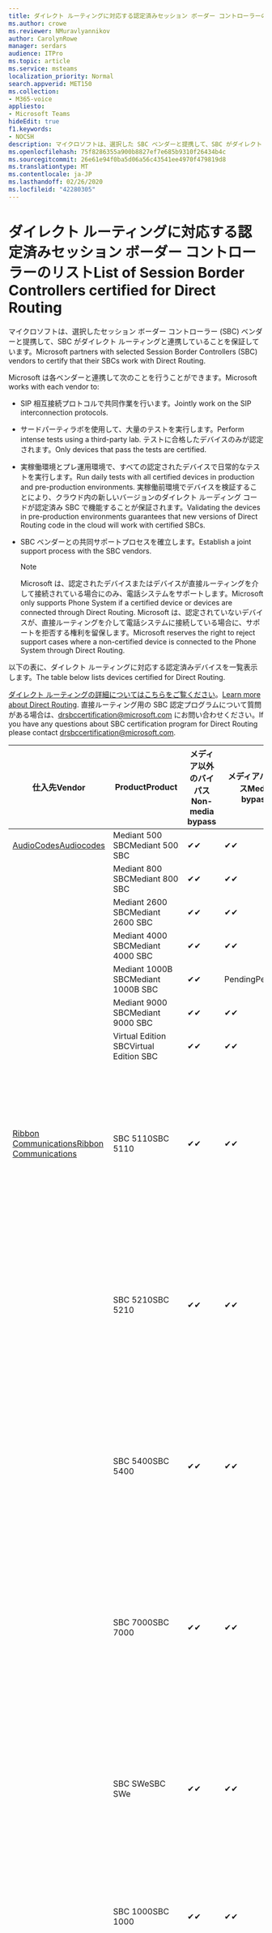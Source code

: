 ```yaml
---
title: ダイレクト ルーティングに対応する認定済みセッション ボーダー コントローラーのリスト
ms.author: crowe
ms.reviewer: NMuravlyannikov
author: CarolynRowe
manager: serdars
audience: ITPro
ms.topic: article
ms.service: msteams
localization_priority: Normal
search.appverid: MET150
ms.collection:
- M365-voice
appliesto:
- Microsoft Teams
hideEdit: true
f1.keywords:
- NOCSH
description: マイクロソフトは、選択した SBC ベンダーと提携して、SBC がダイレクト ルーティングと連携することを保証しています。
ms.openlocfilehash: 75f8286355a900b8827ef7e685b9310f26434b4c
ms.sourcegitcommit: 26e61e94f0ba5d06a56c43541ee4970f479819d8
ms.translationtype: MT
ms.contentlocale: ja-JP
ms.lasthandoff: 02/26/2020
ms.locfileid: "42280305"
---
```

# <a name="list-of-session-border-controllers-certified-for-direct-routing"></a><span data-ttu-id="a8865-103">ダイレクト ルーティングに対応する認定済みセッション ボーダー コントローラーのリスト</span><span class="sxs-lookup"><span data-stu-id="a8865-103">List of Session Border Controllers certified for Direct Routing</span></span>

<span data-ttu-id="a8865-104">マイクロソフトは、選択したセッション ボーダー コントローラー (SBC) ベンダーと提携して、SBC がダイレクト ルーティングと連携していることを保証しています。</span><span class="sxs-lookup"><span data-stu-id="a8865-104">Microsoft partners with selected Session Border Controllers (SBC) vendors to certify that their SBCs work with Direct Routing.</span></span> 

<span data-ttu-id="a8865-105">Microsoft は各ベンダーと連携して次のことを行うことができます。</span><span class="sxs-lookup"><span data-stu-id="a8865-105">Microsoft works with each vendor to:</span></span> 

- <span data-ttu-id="a8865-106">SIP 相互接続プロトコルで共同作業を行います。</span><span class="sxs-lookup"><span data-stu-id="a8865-106">Jointly work on the SIP interconnection protocols.</span></span>
- <span data-ttu-id="a8865-107">サードパーティラボを使用して、大量のテストを実行します。</span><span class="sxs-lookup"><span data-stu-id="a8865-107">Perform intense tests using a third-party lab.</span></span> <span data-ttu-id="a8865-108">テストに合格したデバイスのみが認定されます。</span><span class="sxs-lookup"><span data-stu-id="a8865-108">Only devices that pass the tests are certified.</span></span> 
- <span data-ttu-id="a8865-109">実稼働環境とプレ運用環境で、すべての認定されたデバイスで日常的なテストを実行します。</span><span class="sxs-lookup"><span data-stu-id="a8865-109">Run daily tests with all certified devices in production and pre-production environments.</span></span> <span data-ttu-id="a8865-110">実稼働前環境でデバイスを検証することにより、クラウド内の新しいバージョンのダイレクト ルーディング コードが認定済み SBC で機能することが保証されます。</span><span class="sxs-lookup"><span data-stu-id="a8865-110">Validating the devices in pre-production environments guarantees that new versions of Direct Routing code in the cloud will work with certified SBCs.</span></span> 
- <span data-ttu-id="a8865-111">SBC ベンダーとの共同サポートプロセスを確立します。</span><span class="sxs-lookup"><span data-stu-id="a8865-111">Establish a joint support process with the SBC vendors.</span></span>


  > [!NOTE]
  > <span data-ttu-id="a8865-112">Microsoft は、認定されたデバイスまたはデバイスが直接ルーティングを介して接続されている場合にのみ、電話システムをサポートします。</span><span class="sxs-lookup"><span data-stu-id="a8865-112">Microsoft only supports Phone System if a certified device or devices are connected through Direct Routing.</span></span> <span data-ttu-id="a8865-113">Microsoft は、認定されていないデバイスが、直接ルーティングを介して電話システムに接続している場合に、サポートを拒否する権利を留保します。</span><span class="sxs-lookup"><span data-stu-id="a8865-113">Microsoft reserves the right to reject support cases where a non-certified device is connected to the Phone System through Direct Routing.</span></span> 

<span data-ttu-id="a8865-114">以下の表に、ダイレクト ルーティングに対応する認定済みデバイスを一覧表示します。</span><span class="sxs-lookup"><span data-stu-id="a8865-114">The table below lists devices certified for Direct Routing.</span></span> 

<span data-ttu-id="a8865-115">[ダイレクト ルーティングの詳細についてはこちらをご覧ください](https://aka.ms/dr)。</span><span class="sxs-lookup"><span data-stu-id="a8865-115">[Learn more about Direct Routing](https://aka.ms/dr).</span></span> <span data-ttu-id="a8865-116">直接ルーティング用の SBC 認定プログラムについて質問がある場合は、drsbccertification@microsoft.com にお問い合わせください。</span><span class="sxs-lookup"><span data-stu-id="a8865-116">If you have any questions about SBC certification program for Direct Routing please contact drsbccertification@microsoft.com.</span></span>


|                                                       <span data-ttu-id="a8865-117">仕入先</span><span class="sxs-lookup"><span data-stu-id="a8865-117">Vendor</span></span>                                                        |       <span data-ttu-id="a8865-118">Product</span><span class="sxs-lookup"><span data-stu-id="a8865-118">Product</span></span>       | <span data-ttu-id="a8865-119">メディア以外のバイパス</span><span class="sxs-lookup"><span data-stu-id="a8865-119">Non-media bypass</span></span> | <span data-ttu-id="a8865-120">メディアバイパス</span><span class="sxs-lookup"><span data-stu-id="a8865-120">Media bypass</span></span> | <span data-ttu-id="a8865-121">ソフトウェアのバージョン</span><span class="sxs-lookup"><span data-stu-id="a8865-121">Software version</span></span> | <span data-ttu-id="a8865-122">E911 プロバイダーで検証済み</span><span class="sxs-lookup"><span data-stu-id="a8865-122">Validated with E911 providers</span></span> | <span data-ttu-id="a8865-123">ELIN 対応</span><span class="sxs-lookup"><span data-stu-id="a8865-123">ELIN capable</span></span>
|---------------------------------------------------------------------------------------------------------------------|---------------------|------------------|--------------|------------------|-----------------|------------------|
| [<span data-ttu-id="a8865-124">AudioCodes</span><span class="sxs-lookup"><span data-stu-id="a8865-124">Audiocodes</span></span>](https://www.audiocodes.com/solutions-products/products/products-for-microsoft-365/direct-routing-for-microsoft-teams) |   <span data-ttu-id="a8865-125">Mediant 500 SBC</span><span class="sxs-lookup"><span data-stu-id="a8865-125">Mediant 500 SBC</span></span>   |     <span data-ttu-id="a8865-126">&#10004;</span><span class="sxs-lookup"><span data-stu-id="a8865-126">&#10004;</span></span>     |   <span data-ttu-id="a8865-127">&#10004;</span><span class="sxs-lookup"><span data-stu-id="a8865-127">&#10004;</span></span>    |  <span data-ttu-id="a8865-128">7.20</span><span class="sxs-lookup"><span data-stu-id="a8865-128">7.20A.250</span></span>   |
|                                                                                                                     |   <span data-ttu-id="a8865-129">Mediant 800 SBC</span><span class="sxs-lookup"><span data-stu-id="a8865-129">Mediant 800 SBC</span></span>   |     <span data-ttu-id="a8865-130">&#10004;</span><span class="sxs-lookup"><span data-stu-id="a8865-130">&#10004;</span></span>     |   <span data-ttu-id="a8865-131">&#10004;</span><span class="sxs-lookup"><span data-stu-id="a8865-131">&#10004;</span></span>     |  <span data-ttu-id="a8865-132">7.20</span><span class="sxs-lookup"><span data-stu-id="a8865-132">7.20A.250</span></span>   |    |    |
|                                                                                                                     |  <span data-ttu-id="a8865-133">Mediant 2600 SBC</span><span class="sxs-lookup"><span data-stu-id="a8865-133">Mediant 2600 SBC</span></span>   |     <span data-ttu-id="a8865-134">&#10004;</span><span class="sxs-lookup"><span data-stu-id="a8865-134">&#10004;</span></span>     |   <span data-ttu-id="a8865-135">&#10004;</span><span class="sxs-lookup"><span data-stu-id="a8865-135">&#10004;</span></span>    |  <span data-ttu-id="a8865-136">7.20</span><span class="sxs-lookup"><span data-stu-id="a8865-136">7.20A.250</span></span>   |     |    |    
|                                                                                                                     |  <span data-ttu-id="a8865-137">Mediant 4000 SBC</span><span class="sxs-lookup"><span data-stu-id="a8865-137">Mediant 4000 SBC</span></span>   |     <span data-ttu-id="a8865-138">&#10004;</span><span class="sxs-lookup"><span data-stu-id="a8865-138">&#10004;</span></span>     |   <span data-ttu-id="a8865-139">&#10004;</span><span class="sxs-lookup"><span data-stu-id="a8865-139">&#10004;</span></span>     |  <span data-ttu-id="a8865-140">7.20</span><span class="sxs-lookup"><span data-stu-id="a8865-140">7.20A.250</span></span>   |     |    |    
|                                                                                                                     | <span data-ttu-id="a8865-141">Mediant 1000B  SBC</span><span class="sxs-lookup"><span data-stu-id="a8865-141">Mediant 1000B  SBC</span></span>  |     <span data-ttu-id="a8865-142">&#10004;</span><span class="sxs-lookup"><span data-stu-id="a8865-142">&#10004;</span></span>     |   <span data-ttu-id="a8865-143">Pending</span><span class="sxs-lookup"><span data-stu-id="a8865-143">Pending</span></span>     |  <span data-ttu-id="a8865-144">7.20</span><span class="sxs-lookup"><span data-stu-id="a8865-144">7.20A.250</span></span>  |    |    |    
|                                                                                                                     | <span data-ttu-id="a8865-145">Mediant 9000 SBC</span><span class="sxs-lookup"><span data-stu-id="a8865-145">Mediant 9000  SBC</span></span>  |     <span data-ttu-id="a8865-146">&#10004;</span><span class="sxs-lookup"><span data-stu-id="a8865-146">&#10004;</span></span>     |   <span data-ttu-id="a8865-147">&#10004;</span><span class="sxs-lookup"><span data-stu-id="a8865-147">&#10004;</span></span>     |  <span data-ttu-id="a8865-148">7.20</span><span class="sxs-lookup"><span data-stu-id="a8865-148">7.20A.250</span></span>   |    |    |                                                                       
|                                                                                                                     | <span data-ttu-id="a8865-149">Virtual Edition SBC</span><span class="sxs-lookup"><span data-stu-id="a8865-149">Virtual Edition SBC</span></span> |     <span data-ttu-id="a8865-150">&#10004;</span><span class="sxs-lookup"><span data-stu-id="a8865-150">&#10004;</span></span>     |   <span data-ttu-id="a8865-151">&#10004;</span><span class="sxs-lookup"><span data-stu-id="a8865-151">&#10004;</span></span>     |  <span data-ttu-id="a8865-152">7.20</span><span class="sxs-lookup"><span data-stu-id="a8865-152">7.20A.250</span></span> |    |    |    
|  [<span data-ttu-id="a8865-153">Ribbon Communications</span><span class="sxs-lookup"><span data-stu-id="a8865-153">Ribbon Communications</span></span>](https://ribboncommunications.com/solutions/enterprise-solutions/microsoft-skype-business)  |      <span data-ttu-id="a8865-154">SBC 5110</span><span class="sxs-lookup"><span data-stu-id="a8865-154">SBC 5110</span></span>       |     <span data-ttu-id="a8865-155">&#10004;</span><span class="sxs-lookup"><span data-stu-id="a8865-155">&#10004;</span></span>     |   <span data-ttu-id="a8865-156">&#10004;</span><span class="sxs-lookup"><span data-stu-id="a8865-156">&#10004;</span></span>    |       <span data-ttu-id="a8865-157">7.2</span><span class="sxs-lookup"><span data-stu-id="a8865-157">7.2</span></span>       | <ul> <li><span data-ttu-id="a8865-158">自分の自分の自分の ado</span><span class="sxs-lookup"><span data-stu-id="a8865-158">Intrado ERS</span></span> </li> <li><span data-ttu-id="a8865-159">@ @ @ @ @</span><span class="sxs-lookup"><span data-stu-id="a8865-159">Intrado EGW</span></span></li> <li> <span data-ttu-id="a8865-160">赤いスカイホライズンの機動性</span><span class="sxs-lookup"><span data-stu-id="a8865-160">Red Sky Horizon Mobility</span></span> </li> </ul> |   <span data-ttu-id="a8865-161">いいえ</span><span class="sxs-lookup"><span data-stu-id="a8865-161">No</span></span> |    
|                                                                                                                     |      <span data-ttu-id="a8865-162">SBC 5210</span><span class="sxs-lookup"><span data-stu-id="a8865-162">SBC 5210</span></span>       |     <span data-ttu-id="a8865-163">&#10004;</span><span class="sxs-lookup"><span data-stu-id="a8865-163">&#10004;</span></span>     |  <span data-ttu-id="a8865-164">&#10004;</span><span class="sxs-lookup"><span data-stu-id="a8865-164">&#10004;</span></span>    |       <span data-ttu-id="a8865-165">7.2</span><span class="sxs-lookup"><span data-stu-id="a8865-165">7.2</span></span>       |  <ul> <li><span data-ttu-id="a8865-166">自分の自分の自分の ado</span><span class="sxs-lookup"><span data-stu-id="a8865-166">Intrado ERS</span></span> </li> <li><span data-ttu-id="a8865-167">@ @ @ @ @</span><span class="sxs-lookup"><span data-stu-id="a8865-167">Intrado EGW</span></span></li> <li> <span data-ttu-id="a8865-168">赤いスカイホライズンの機動性</span><span class="sxs-lookup"><span data-stu-id="a8865-168">Red Sky Horizon Mobility</span></span> </li> </ul> | <span data-ttu-id="a8865-169">いいえ</span><span class="sxs-lookup"><span data-stu-id="a8865-169">No</span></span>   |    
|                                                                                                                     |      <span data-ttu-id="a8865-170">SBC 5400</span><span class="sxs-lookup"><span data-stu-id="a8865-170">SBC 5400</span></span>       |     <span data-ttu-id="a8865-171">&#10004;</span><span class="sxs-lookup"><span data-stu-id="a8865-171">&#10004;</span></span>     |   <span data-ttu-id="a8865-172">&#10004;</span><span class="sxs-lookup"><span data-stu-id="a8865-172">&#10004;</span></span>   |       <span data-ttu-id="a8865-173">7.2</span><span class="sxs-lookup"><span data-stu-id="a8865-173">7.2</span></span>       |  <ul> <li><span data-ttu-id="a8865-174">自分の自分の自分の ado</span><span class="sxs-lookup"><span data-stu-id="a8865-174">Intrado ERS</span></span> </li> <li><span data-ttu-id="a8865-175">@ @ @ @ @</span><span class="sxs-lookup"><span data-stu-id="a8865-175">Intrado EGW</span></span></li> <li> <span data-ttu-id="a8865-176">赤いスカイホライズンの機動性</span><span class="sxs-lookup"><span data-stu-id="a8865-176">Red Sky Horizon Mobility</span></span> </li> </ul>  |<span data-ttu-id="a8865-177">いいえ</span><span class="sxs-lookup"><span data-stu-id="a8865-177">No</span></span>|    
|                                                                                                                     |      <span data-ttu-id="a8865-178">SBC 7000</span><span class="sxs-lookup"><span data-stu-id="a8865-178">SBC 7000</span></span>       |     <span data-ttu-id="a8865-179">&#10004;</span><span class="sxs-lookup"><span data-stu-id="a8865-179">&#10004;</span></span>     |   <span data-ttu-id="a8865-180">&#10004;</span><span class="sxs-lookup"><span data-stu-id="a8865-180">&#10004;</span></span>    |       <span data-ttu-id="a8865-181">7.2</span><span class="sxs-lookup"><span data-stu-id="a8865-181">7.2</span></span>       |   <ul> <li><span data-ttu-id="a8865-182">自分の自分の自分の ado</span><span class="sxs-lookup"><span data-stu-id="a8865-182">Intrado ERS</span></span> </li> <li><span data-ttu-id="a8865-183">@ @ @ @ @</span><span class="sxs-lookup"><span data-stu-id="a8865-183">Intrado EGW</span></span></li> <li> <span data-ttu-id="a8865-184">赤いスカイホライズンの機動性</span><span class="sxs-lookup"><span data-stu-id="a8865-184">Red Sky Horizon Mobility</span></span> </li> </ul> |  <span data-ttu-id="a8865-185">いいえ</span><span class="sxs-lookup"><span data-stu-id="a8865-185">No</span></span>  |    
|                                                                                                                     |       <span data-ttu-id="a8865-186">SBC SWe</span><span class="sxs-lookup"><span data-stu-id="a8865-186">SBC SWe</span></span>       |     <span data-ttu-id="a8865-187">&#10004;</span><span class="sxs-lookup"><span data-stu-id="a8865-187">&#10004;</span></span>     |   <span data-ttu-id="a8865-188">&#10004;</span><span class="sxs-lookup"><span data-stu-id="a8865-188">&#10004;</span></span>   |       <span data-ttu-id="a8865-189">7.2</span><span class="sxs-lookup"><span data-stu-id="a8865-189">7.2</span></span>       |   <ul> <li><span data-ttu-id="a8865-190">自分の自分の自分の ado</span><span class="sxs-lookup"><span data-stu-id="a8865-190">Intrado ERS</span></span> </li> <li><span data-ttu-id="a8865-191">@ @ @ @ @</span><span class="sxs-lookup"><span data-stu-id="a8865-191">Intrado EGW</span></span></li> <li> <span data-ttu-id="a8865-192">赤いスカイホライズンの機動性</span><span class="sxs-lookup"><span data-stu-id="a8865-192">Red Sky Horizon Mobility</span></span> </li> </ul> |   <span data-ttu-id="a8865-193">いいえ</span><span class="sxs-lookup"><span data-stu-id="a8865-193">No</span></span> |    
|                                                                                                                     |      <span data-ttu-id="a8865-194">SBC 1000</span><span class="sxs-lookup"><span data-stu-id="a8865-194">SBC 1000</span></span>       |     <span data-ttu-id="a8865-195">&#10004;</span><span class="sxs-lookup"><span data-stu-id="a8865-195">&#10004;</span></span>     |   <span data-ttu-id="a8865-196">&#10004;</span><span class="sxs-lookup"><span data-stu-id="a8865-196">&#10004;</span></span>    |      <span data-ttu-id="a8865-197">8.0.3 (ビルド 537)</span><span class="sxs-lookup"><span data-stu-id="a8865-197">8.0.3 (build 537)</span></span>     |  <ul> <li> <span data-ttu-id="a8865-198">自分の自分の自分の ado</span><span class="sxs-lookup"><span data-stu-id="a8865-198">Intrado ERS</span></span> </li> <li><span data-ttu-id="a8865-199">@ @ @ @ @</span><span class="sxs-lookup"><span data-stu-id="a8865-199">Intrado EGW</span></span> </li> </ul>   |         |    
|                                                                                                                     |      <span data-ttu-id="a8865-200">SBC 2000</span><span class="sxs-lookup"><span data-stu-id="a8865-200">SBC 2000</span></span>       |     <span data-ttu-id="a8865-201">&#10004;</span><span class="sxs-lookup"><span data-stu-id="a8865-201">&#10004;</span></span>     |   <span data-ttu-id="a8865-202">&#10004;</span><span class="sxs-lookup"><span data-stu-id="a8865-202">&#10004;</span></span>   |     <span data-ttu-id="a8865-203">8.0.3 (ビルド 537)</span><span class="sxs-lookup"><span data-stu-id="a8865-203">8.0.3 (build 537)</span></span>     |  <ul> <li> <span data-ttu-id="a8865-204">自分の自分の自分の ado</span><span class="sxs-lookup"><span data-stu-id="a8865-204">Intrado ERS</span></span> </li> <li><span data-ttu-id="a8865-205">@ @ @ @ @</span><span class="sxs-lookup"><span data-stu-id="a8865-205">Intrado EGW</span></span> </li> </ul>   |           |    
|                                                                                                                     |    <span data-ttu-id="a8865-206">SBC SWe Lite</span><span class="sxs-lookup"><span data-stu-id="a8865-206">SBC SWe Lite</span></span>     |     <span data-ttu-id="a8865-207">&#10004;</span><span class="sxs-lookup"><span data-stu-id="a8865-207">&#10004;</span></span>     |  <span data-ttu-id="a8865-208">&#10004;</span><span class="sxs-lookup"><span data-stu-id="a8865-208">&#10004;</span></span>    |      <span data-ttu-id="a8865-209">8.0.3 (ビルド 216)</span><span class="sxs-lookup"><span data-stu-id="a8865-209">8.0.3 (build 216)</span></span>    |  <ul> <li> <span data-ttu-id="a8865-210">自分の自分の自分の ado</span><span class="sxs-lookup"><span data-stu-id="a8865-210">Intrado ERS</span></span> </li> <li><span data-ttu-id="a8865-211">@ @ @ @ @</span><span class="sxs-lookup"><span data-stu-id="a8865-211">Intrado EGW</span></span> </li> </ul>    |           |   
| | <span data-ttu-id="a8865-212">EdgeMarc シリーズ</span><span class="sxs-lookup"><span data-stu-id="a8865-212">EdgeMarc Series</span></span> |  <span data-ttu-id="a8865-213">&#10004;</span><span class="sxs-lookup"><span data-stu-id="a8865-213">&#10004;</span></span> | | <span data-ttu-id="a8865-214">15.6.1</span><span class="sxs-lookup"><span data-stu-id="a8865-214">15.6.1</span></span> | 
|                     [<span data-ttu-id="a8865-215">ThinkTel</span><span class="sxs-lookup"><span data-stu-id="a8865-215">Thinktel</span></span>](https://www.thinktel.ca/services/think-365/think-365-overview/)                      |    <span data-ttu-id="a8865-216">Think 365 SBC</span><span class="sxs-lookup"><span data-stu-id="a8865-216">Think 365 SBC</span></span>    |     <span data-ttu-id="a8865-217">&#10004;</span><span class="sxs-lookup"><span data-stu-id="a8865-217">&#10004;</span></span>     |        <span data-ttu-id="a8865-218">Pending</span><span class="sxs-lookup"><span data-stu-id="a8865-218">Pending</span></span>   |       <span data-ttu-id="a8865-219">1.4</span><span class="sxs-lookup"><span data-stu-id="a8865-219">1.4</span></span>       |     |    |    
|                     [<span data-ttu-id="a8865-220">Oracle</span><span class="sxs-lookup"><span data-stu-id="a8865-220">Oracle</span></span>](https://www.oracle.com/industries/communications/enterprise-session-border-controller/microsoft.html)                      |    <span data-ttu-id="a8865-221">AP 1100</span><span class="sxs-lookup"><span data-stu-id="a8865-221">AP 1100</span></span>      |    <span data-ttu-id="a8865-222">&#10004;</span><span class="sxs-lookup"><span data-stu-id="a8865-222">&#10004;</span></span>     |    <span data-ttu-id="a8865-223">&#10004;</span><span class="sxs-lookup"><span data-stu-id="a8865-223">&#10004;</span></span>    |   <span data-ttu-id="a8865-224">8.3.0.0.1</span><span class="sxs-lookup"><span data-stu-id="a8865-224">8.3.0.0.1</span></span> |   <ul> <li> <span data-ttu-id="a8865-225">自分の自分の自分の ado</span><span class="sxs-lookup"><span data-stu-id="a8865-225">Intrado ERS</span></span> </li> <li><span data-ttu-id="a8865-226">@ @ @ @ @</span><span class="sxs-lookup"><span data-stu-id="a8865-226">Intrado EGW</span></span> </li> </ul>   |    |    
|                                                                                                                    |    <span data-ttu-id="a8865-227">AP 3900</span><span class="sxs-lookup"><span data-stu-id="a8865-227">AP 3900</span></span>           |    <span data-ttu-id="a8865-228">&#10004;</span><span class="sxs-lookup"><span data-stu-id="a8865-228">&#10004;</span></span>     |    <span data-ttu-id="a8865-229">&#10004;</span><span class="sxs-lookup"><span data-stu-id="a8865-229">&#10004;</span></span>   |   <span data-ttu-id="a8865-230">8.3.0.0.1</span><span class="sxs-lookup"><span data-stu-id="a8865-230">8.3.0.0.1</span></span>  |  <ul> <li> <span data-ttu-id="a8865-231">自分の自分の自分の ado</span><span class="sxs-lookup"><span data-stu-id="a8865-231">Intrado ERS</span></span> </li> <li><span data-ttu-id="a8865-232">@ @ @ @ @</span><span class="sxs-lookup"><span data-stu-id="a8865-232">Intrado EGW</span></span> </li> </ul>  |    |    
|                                                                                                                    |      <span data-ttu-id="a8865-233">AP 4600</span><span class="sxs-lookup"><span data-stu-id="a8865-233">AP 4600</span></span>         |    <span data-ttu-id="a8865-234">&#10004;</span><span class="sxs-lookup"><span data-stu-id="a8865-234">&#10004;</span></span>   |    <span data-ttu-id="a8865-235">&#10004;</span><span class="sxs-lookup"><span data-stu-id="a8865-235">&#10004;</span></span>     |     <span data-ttu-id="a8865-236">8.3.0.0.1</span><span class="sxs-lookup"><span data-stu-id="a8865-236">8.3.0.0.1</span></span>  |   <ul> <li> <span data-ttu-id="a8865-237">自分の自分の自分の ado</span><span class="sxs-lookup"><span data-stu-id="a8865-237">Intrado ERS</span></span> </li> <li><span data-ttu-id="a8865-238">@ @ @ @ @</span><span class="sxs-lookup"><span data-stu-id="a8865-238">Intrado EGW</span></span> </li> </ul>  |    |    
|                                                                                                                    |      <span data-ttu-id="a8865-239">AP 6300</span><span class="sxs-lookup"><span data-stu-id="a8865-239">AP 6300</span></span>         |    <span data-ttu-id="a8865-240">&#10004;</span><span class="sxs-lookup"><span data-stu-id="a8865-240">&#10004;</span></span>   |    <span data-ttu-id="a8865-241">&#10004;</span><span class="sxs-lookup"><span data-stu-id="a8865-241">&#10004;</span></span>     |     <span data-ttu-id="a8865-242">8.3.0.0.1</span><span class="sxs-lookup"><span data-stu-id="a8865-242">8.3.0.0.1</span></span>  |  <ul> <li> <span data-ttu-id="a8865-243">自分の自分の自分の ado</span><span class="sxs-lookup"><span data-stu-id="a8865-243">Intrado ERS</span></span> </li> <li><span data-ttu-id="a8865-244">@ @ @ @ @</span><span class="sxs-lookup"><span data-stu-id="a8865-244">Intrado EGW</span></span> </li> </ul>   |    |    
|                                                                                                                   |      <span data-ttu-id="a8865-245">AP 6350</span><span class="sxs-lookup"><span data-stu-id="a8865-245">AP 6350</span></span>           |    <span data-ttu-id="a8865-246">&#10004;</span><span class="sxs-lookup"><span data-stu-id="a8865-246">&#10004;</span></span>   |    <span data-ttu-id="a8865-247">&#10004;</span><span class="sxs-lookup"><span data-stu-id="a8865-247">&#10004;</span></span>    |     <span data-ttu-id="a8865-248">8.3.0.0.1</span><span class="sxs-lookup"><span data-stu-id="a8865-248">8.3.0.0.1</span></span>  |   <ul> <li> <span data-ttu-id="a8865-249">自分の自分の自分の ado</span><span class="sxs-lookup"><span data-stu-id="a8865-249">Intrado ERS</span></span> </li> <li><span data-ttu-id="a8865-250">@ @ @ @ @</span><span class="sxs-lookup"><span data-stu-id="a8865-250">Intrado EGW</span></span> </li> </ul>  |    |                                            
|                                                                                                                    |      <span data-ttu-id="a8865-251">VME</span><span class="sxs-lookup"><span data-stu-id="a8865-251">VME</span></span>           |    <span data-ttu-id="a8865-252">&#10004;</span><span class="sxs-lookup"><span data-stu-id="a8865-252">&#10004;</span></span>    |    <span data-ttu-id="a8865-253">&#10004;</span><span class="sxs-lookup"><span data-stu-id="a8865-253">&#10004;</span></span>    |     <span data-ttu-id="a8865-254">8.3.0.0.1</span><span class="sxs-lookup"><span data-stu-id="a8865-254">8.3.0.0.1</span></span>   |   <ul> <li> <span data-ttu-id="a8865-255">自分の自分の自分の ado</span><span class="sxs-lookup"><span data-stu-id="a8865-255">Intrado ERS</span></span> </li> <li><span data-ttu-id="a8865-256">@ @ @ @ @</span><span class="sxs-lookup"><span data-stu-id="a8865-256">Intrado EGW</span></span> </li> </ul>   |    |    
|                     [<span data-ttu-id="a8865-257">TE-SYSTEMS</span><span class="sxs-lookup"><span data-stu-id="a8865-257">TE-SYSTEMS</span></span>](https://www.anynode.de/anynode-and-microsoft-teams/)                               |     <span data-ttu-id="a8865-258">anynode</span><span class="sxs-lookup"><span data-stu-id="a8865-258">anynode</span></span>         |     <span data-ttu-id="a8865-259">&#10004;</span><span class="sxs-lookup"><span data-stu-id="a8865-259">&#10004;</span></span>   |  <span data-ttu-id="a8865-260">&#10004;</span><span class="sxs-lookup"><span data-stu-id="a8865-260">&#10004;</span></span>   |      <span data-ttu-id="a8865-261">3.16.2</span><span class="sxs-lookup"><span data-stu-id="a8865-261">3.16.2</span></span>      |     |    |    

<span data-ttu-id="a8865-262">次の表は、ダイレクトルーティングとアナログデバイスの相互運用性を確認するデバイスを示しています。</span><span class="sxs-lookup"><span data-stu-id="a8865-262">The following table lists devices that are verified for interoperability between Direct Routing and Analog Devices.</span></span>

|                                                       <span data-ttu-id="a8865-263">仕入先</span><span class="sxs-lookup"><span data-stu-id="a8865-263">Vendor</span></span>                                                        |       <span data-ttu-id="a8865-264">Product</span><span class="sxs-lookup"><span data-stu-id="a8865-264">Product</span></span>       | <span data-ttu-id="a8865-265">ベリファイ</span><span class="sxs-lookup"><span data-stu-id="a8865-265">Verified</span></span>
|---------------------------------------------------------------------------------------------------------------------|---------------------|------------------|
| [<span data-ttu-id="a8865-266">AudioCodes</span><span class="sxs-lookup"><span data-stu-id="a8865-266">Audiocodes</span></span>](https://www.audiocodes.com/solutions-products/products/products-for-microsoft-365/direct-routing-for-microsoft-teams) |   [<span data-ttu-id="a8865-267">ATA-1</span><span class="sxs-lookup"><span data-stu-id="a8865-267">ATA-1</span></span>](https://www.audiocodes.com/media/2373/mp-1xx-and-mp-124-datasheet.pdf)   |     <span data-ttu-id="a8865-268">&#10004;</span><span class="sxs-lookup"><span data-stu-id="a8865-268">&#10004;</span></span>     |

<span data-ttu-id="a8865-269">新機能のアイデアなど、チームに関する製品のフィードバックを提供するには、「 [Uservoice](https://microsoftteams.uservoice.com)のバージョンに付与された証明書」を参照してください。</span><span class="sxs-lookup"><span data-stu-id="a8865-269">To give us product feedback about Teams, such as ideas for new features, see [Uservoice](https://microsoftteams.uservoice.com) Note the certification granted to a major version.</span></span> <span data-ttu-id="a8865-270">つまり、メジャーバージョンに従った SBC ファームウェアで任意の数のファームウェアがサポートされていることを意味します。</span><span class="sxs-lookup"><span data-stu-id="a8865-270">That means that firmware with any number in the SBC firmware following the major version is supported.</span></span>
